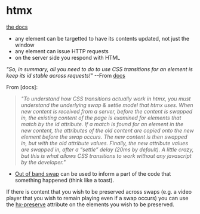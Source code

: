 # htmx

[the docs](https://htmx.org/docs/#introduction)

- any element can be targetted to have its contents updated, not just the window
- any element can issue HTTP requests
- on the server side you respond with HTML

_"So, in summary, all you need to do to use CSS transitions for an element is keep its id stable across requests!"_ --From [docs](https://htmx.org/docs/#css_transitions)

From [docs]:

> _"To understand how CSS transitions actually work in htmx, you must understand the underlying swap & settle model that htmx uses.
> When new content is received from a server, before the content is swapped in, the existing content of the page is examined for elements that match by the id attribute. If a match is found for an element in the new content, the attributes of the old content are copied onto the new element before the swap occurs. The new content is then swapped in, but with the old attribute values. Finally, the new attribute values are swapped in, after a “settle” delay (20ms by default). A little crazy, but this is what allows CSS transitions to work without any javascript by the developer."_

- [Out of band swap](https://htmx.org/attributes/hx-swap-oob/) can be used to inform a part of the code that something happened (think like a toast).

If there is content that you wish to be preserved across swaps (e.g. a video player that you wish to remain playing even if a swap occurs) you can use the [hx-preserve](https://htmx.org/attributes/hx-preserve/) attribute on the elements you wish to be preserved.
